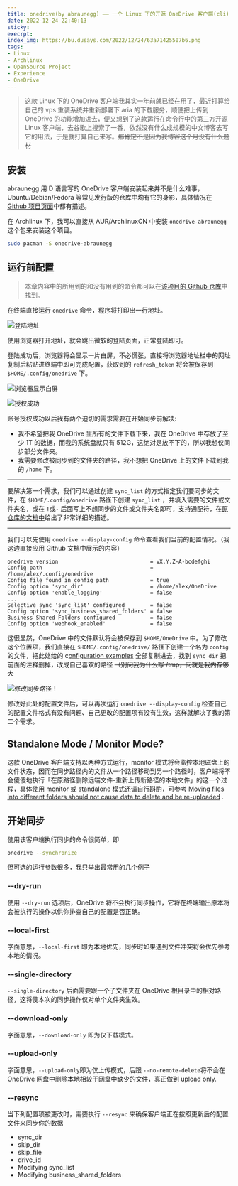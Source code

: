 ```yaml
---
title: onedrive(by abraunegg) —— 一个 Linux 下的开源 OneDrive 客户端(cli)
date: 2022-12-24 22:40:13
sticky:
execrpt:
index_img: https://bu.dusays.com/2022/12/24/63a71425507b6.png
tags:
- Linux
- Archlinux
- OpenSource Project
- Experience
- OneDrive
---
```


> 这款 Linux 下的 OneDrive 客户端我其实一年前就已经在用了，最近打算给自己的 vps 重装系统并重新部署下 aria 的下载服务，顺便把上传到 OneDrive 的功能增加进去，便又想到了这款运行在命令行中的第三方开源 Linux 客户端，去谷歌上搜索了一番，依然没有什么成规模的中文博客去写它的用法，于是就打算自己来写。~~那肯定不是因为我博客这个月没有什么题材~~

## 安装

abraunegg 用 D 语言写的 OneDrive 客户端安装起来并不是什么难事，Ubuntu/Debian/Fedora 等常见发行版的仓库中均有它的身影，具体情况在 [Github 项目页面](https://github.com/abraunegg/onedrive/blob/master/docs/INSTALL.md)中都有描述。

在 Archlinux 下，我可以直接从 AUR/ArchlinuxCN 中安装 `onedrive-abraunegg` 这个包来安装这个项目。

```bash
sudo pacman -S onedrive-abraunegg
```

## 运行前配置

> 本章内容中的所用到的和没有用到的命令都可以在[该项目的 Github 仓库](https://github.com/abraunegg/onedrive/blob/master/docs/USAGE.md)中找到。

在终端直接运行 `onedrive` 命令，程序将打印出一行地址。

![登陆地址](https://bu.dusays.com/2022/12/24/63a71dbfd6ed3.png)

使用浏览器打开地址，就会跳出微软的登陆页面，正常登陆即可。

登陆成功后，浏览器将会显示一片白屏，不必慌张，直接将浏览器地址栏中的网址复制后粘贴进终端中即可完成配置，获取到的 `refresh_token` 将会被保存到 `$HOME/.config/onedrive` 下。

![浏览器显示白屏](https://bu.dusays.com/2022/12/24/63a71e1f9c916.png)

![授权成功](https://bu.dusays.com/2022/12/24/63a71ec6d5aca.png)

账号授权成功以后我有两个迫切的需求需要在开始同步前解决: 

- 我不希望把我 OneDrive 里所有的文件下载下来，我在 OneDrive 中存放了至少 1T 的数据，而我的系统盘就只有 512G，这绝对是放不下的，所以我想仅同步部分文件夹。
- 我需要修改被同步到的文件夹的路径，我不想把 OneDrive 上的文件下载到我的 `/home` 下。

***

要解决第一个需求，我们可以通过创建 `sync_list` 的方式指定我们要同步的文件，在 `$HOME/.config/onedrive` 路径下创建 `sync_list` ，并填入需要的文件或文件夹名，或在 `!`或`-` 后面写上不想同步的文件或文件夹名即可，支持通配符，在[原仓库的文档中](https://github.com/abraunegg/onedrive/blob/master/docs/USAGE.md#performing-a-selective-sync-via-sync_list-file)给出了非常详细的描述。

***

我们可以先使用 `onedrive --display-config` 命令查看我们当前的配置情况。（我这边直接应用 Github 文档中展示的内容）

```
onedrive version                             = vX.Y.Z-A-bcdefghi
Config path                                  = /home/alex/.config/onedrive
Config file found in config path             = true
Config option 'sync_dir'                     = /home/alex/OneDrive
Config option 'enable_logging'               = false
...
Selective sync 'sync_list' configured        = false
Config option 'sync_business_shared_folders' = false
Business Shared Folders configured           = false
Config option 'webhook_enabled'              = false
```

这很显然，OneDrive 中的文件默认将会被保存到 `$HOME/OneDrive` 中。为了修改这个位置项，我们直接在 `$HOME/.config/onedrive/` 路径下创建一个名为 `config` 的文件，把此处给的 c[onfiguration examples](https://github.com/abraunegg/onedrive/blob/master/docs/USAGE.md#the-default-configuration-file-is-listed-below) 全部复制进去，找到 `sync_dir` 把前面的注释删掉，改成自己喜欢的路径 ~~（别问我为什么写 /tmp，问就是我内存够大~~

![修改同步路径！](https://bu.dusays.com/2022/12/25/63a7282ee55e7.png)

修改好此处的配置文件后，可以再次运行 `onedrive --display-config` 检查自己的配置文件格式有没有问题、自己更改的配置项有没有生效，这样就解决了我的第二个需求。

## Standalone Mode / Monitor Mode?

这款 OneDrive 客户端支持以两种方式运行，monitor 模式将会监控本地磁盘上的文件状态，因而在同步路径内的文件从一个路径移动到另一个路径时，客户端将不会傻傻地执行「在原路径删除远端文件-重新上传新路径的本地文件」的这一个过程，具体使用 monitor 或 standalone 模式还请自行斟酌，可参考 [Moving files into different folders should not cause data to delete and be re-uploaded](https://github.com/abraunegg/onedrive/blob/master/docs/known-issues.md#moving-files-into-different-folders-should-not-cause-data-to-delete-and-be-re-uploaded) .

## 开始同步

使用该客户端执行同步的命令很简单，即

```bash
onedrive --synchronize
```

但可选的运行参数很多，我只举出最常用的几个例子

### --dry-run

使用 `--dry-run` 选项后，OneDrive 将不会执行同步操作，它将在终端输出原本将会被执行的操作以供你排查自己的配置是否正确。

### --local-first

字面意思，`--local-first` 即为本地优先，同步时如果遇到文件冲突将会优先参考本地的情况。

### --single-directory

`--single-directory` 后面需要跟一个子文件夹在 OneDrive 根目录中的相对路径，这将使本次的同步操作仅对单个文件夹生效。

### --download-only

字面意思，`--download-only` 即为仅下载模式。

### --upload-only

字面意思，`--upload-only`即为仅上传模式，后跟 `--no-remote-delete`将不会在 OneDrive 网盘中删除本地相较于网盘中缺少的文件，真正做到 upload only.

### --resync

当下列配置项被更改时，需要执行 `--resync` 来确保客户端正在按照更新后的配置文件来同步你的数据

- sync_dir
- skip_dir
- skip_file
- drive_id
- Modifying sync_list
- Modifying business_shared_folders
